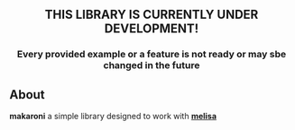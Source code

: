 <h2 align="center">
THIS LIBRARY IS CURRENTLY UNDER DEVELOPMENT!
</h2>

<h3 align="center">Every provided example or a feature is not ready or may sbe changed in the future</h3>

## About
<strong>makaroni</strong> a simple library designed to work with [**melisa**](https://github.com/MelisaDev/melisa)
